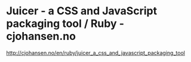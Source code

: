 <!--
id: 5186784293
link: http://kevinisom.info/post/5186784293/juicer-a-css-and-javascript-packaging-tool-ruby
slug: juicer-a-css-and-javascript-packaging-tool-ruby
date: Thu May 05 2011 02:35:29 GMT+1200 (NZST)
raw: {"blog_name":"kevinisom","id":5186784293,"post_url":"http://kevinisom.info/post/5186784293/juicer-a-css-and-javascript-packaging-tool-ruby","slug":"juicer-a-css-and-javascript-packaging-tool-ruby","type":"link","date":"2011-05-04 14:35:29 GMT","timestamp":1304519729,"state":"published","format":"html","reblog_key":"MO1EANtC","tags":[],"short_url":"http://tmblr.co/Zw68Yy4rA0mb","highlighted":[],"feed_item":"http://cjohansen.no/en/ruby/juicer_a_css_and_javascript_packaging_tool","from_feed_id":"650234","note_count":0,"title":"Juicer - a CSS and JavaScript packaging tool / Ruby - cjohansen.no","url":"http://cjohansen.no/en/ruby/juicer_a_css_and_javascript_packaging_tool","description":""}
publish: 2011-05-05
tags: 
title: Juicer - a CSS and JavaScript packaging tool / Ruby - cjohansen.no
-->


Juicer - a CSS and JavaScript packaging tool / Ruby - cjohansen.no
==================================================================

<http://cjohansen.no/en/ruby/juicer_a_css_and_javascript_packaging_tool>

